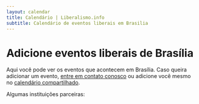 ```yaml
---
layout: calendar
title: Calendário | Liberalismo.info
subtitle: Calendário de eventos liberais em Brasilia
---
```

# Adicione eventos liberais de Brasília

Aqui você pode ver os eventos que acontecem em Brasília.
Caso queira adicionar um evento, [entre em contato conosco](mailto:contato@liberalismo.info) ou adicione você mesmo no [calendário compartilhado](https://bit.ly/EventosParceiros).

Algumas instituições parceiras:


